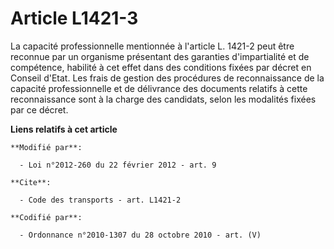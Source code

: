 # Article L1421-3

La capacité professionnelle mentionnée à l'article L. 1421-2 peut être reconnue par un organisme présentant des garanties
d'impartialité et de compétence, habilité à cet effet dans des conditions fixées par décret en Conseil d'Etat. Les frais de
gestion des procédures de reconnaissance de la capacité professionnelle et de délivrance des documents relatifs à cette
reconnaissance sont à la charge des candidats, selon les modalités fixées par ce décret.

**Liens relatifs à cet article**

	**Modifié par**:

	  - Loi n°2012-260 du 22 février 2012 - art. 9

	**Cite**:

	  - Code des transports - art. L1421-2

	**Codifié par**:

	  - Ordonnance n°2010-1307 du 28 octobre 2010 - art. (V)
